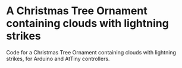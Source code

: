 # A Christmas Tree Ornament containing clouds with lightning strikes
Code for a Christmas Tree Ornament containing clouds with lightning strikes, for Arduino and AtTiny controllers.
